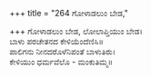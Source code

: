 +++
title = "264 ಗೋಳಾಡಲುಂ ಬೇಡ,"

+++
ಗೋಳಾಡಲುಂ ಬೇಡ, ಲೋಲಾಪ್ತಿಯುಂ ಬೇಡ।  
ಬಾಳು ಪರಚೇತನದ ಕೇಳಿಯೆಂದೆಣಿಸಿ॥  
ಪಾಲಿಗನು ನೀನದರೊಳೆನಿಪಂತೆ ಬಾಳುತಿರು।  
ಕೇಳಿಯುಂ ಧರ್ಮವೆಲೊ - ಮಂಕುತಿಮ್ಮ॥  
